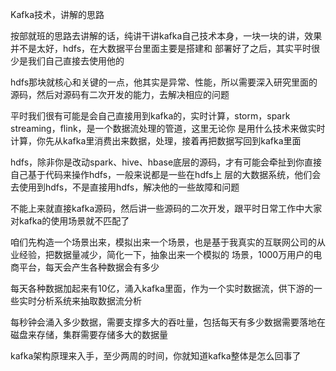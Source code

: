 
Kafka技术，讲解的思路

按部就班的思路去讲解的话，纯讲干讲kafka自己技术本身，一块一块的讲，效果并不是太好，hdfs，在大数据平台里面主要是搭建和
部署好了之后，其实平时很少是我们自己直接去使用他的

hdfs那块就核心和关键的一点，他其实是异常、性能，所以需要深入研究里面的源码，然后对源码有二次开发的能力，去解决相应的问题

平时我们很有可能是会自己直接用到kafka的，实时计算，storm，spark streaming，flink，是一个数据流处理的管道，这里无论你
是用什么技术来做实时计算，你先从kafka里消费出来数据，处理，接着再把数据写回到kafka里面

hdfs，除非你是改动spark、hive、hbase底层的源码，才有可能会牵扯到你直接自己基于代码来操作hdfs，一般来说都是一些在hdfs上
层的大数据系统，他们会去使用到hdfs，不是直接用hdfs，解决他的一些故障和问题

不能上来就直接kafka源码，然后讲一些源码的二次开发，跟平时日常工作中大家对kafka的使用场景就不匹配了

咱们先构造一个场景出来，模拟出来一个场景，也是基于我真实的互联网公司的从业经验，把数据量减少，简化一下，抽象出来一个模拟的
场景，1000万用户的电商平台，每天会产生各种数据会有多少

每天各种数据加起来有10亿，涌入kafka里面，作为一个实时数据流，供下游的一些实时分析系统来抽取数据流分析

每秒钟会涌入多少数据，需要支撑多大的吞吐量，包括每天有多少数据需要落地在磁盘来存储，集群需要存储多大的数据量

kafka架构原理来入手，至少两周的时间，你就知道kafka整体是怎么回事了
